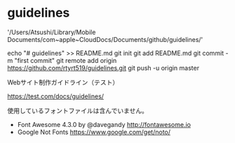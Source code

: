 # guidelines

'/Users/Atsushi/Library/Mobile Documents/com~apple~CloudDocs/Documents/github/guidelines/'

echo "# guidelines" >> README.md
git init
git add README.md
git commit -m "first commit"
git remote add origin https://github.com/rtyrt519/guidelines.git
git push -u origin master



Webサイト制作ガイドライン（テスト）

https://test.com/docs/guidelines/

使用しているフォントファイルは含んでいません。

- Font Awesome 4.3.0 by @davegandy http://fontawesome.io
- Google Not Fonts https://www.google.com/get/noto/

